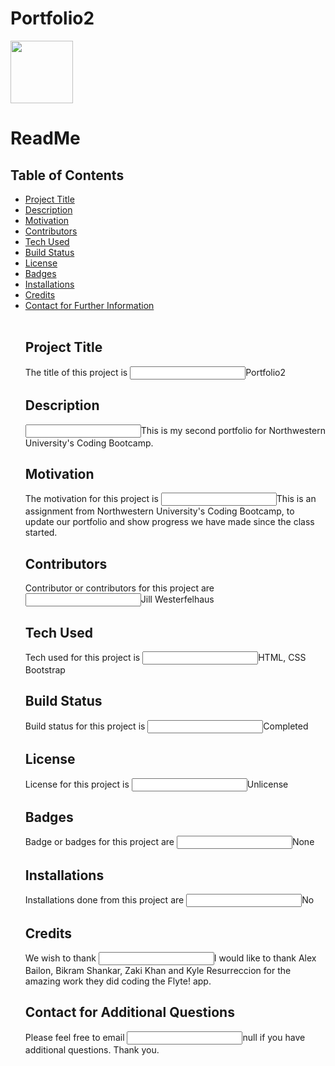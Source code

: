 
# Portfolio2
<img width = "100" height = "100" src="https://avatars1.githubusercontent.com/u/59777724?v=4">
<h2>


<h1>ReadMe</h1>
<h2>Table of Contents</h2>
<ul>
<li><a href="#title">Project Title</a></li>

<li><a href="#description">Description</a></li>

<li><a href="motivation">Motivation</a></li>

<li><a href="contributors">Contributors</a></li>

<li><a href="tech">Tech Used</a></li>

<li><a href="build">Build Status</a></li>

<li><a href="license">License</a></li>

<li><a href="badges">Badges</a></li>

<li><a href="installations">Installations</a></li>

<li><a href="credits">Credits</a></li>

<li><a href="contact">Contact for Further Information</a></li>
<br>

<h2 id="title">Project Title</h2>
<p>The title of this project is <input type="text" name="title" value="">Portfolio2</p>

<h2 id="description">Description</h2>
<p><input type="text" name= "description" value="">This is my second portfolio for Northwestern University's Coding Bootcamp.</p>

<h2 id="motivation">Motivation</h2>
<p>The motivation for this project is <input type="text" name="motivation" value="">This is an assignment from Northwestern University's Coding Bootcamp, to update our portfolio and show progress we have made since the class started.</p>

<h2 id="contributors">Contributors</h2>
Contributor or contributors for this project are <input type="text" name="contributors" value="">Jill Westerfelhaus</p>

<h2 id="tech">Tech Used</h2>
<p>Tech used for this project is <input type="text" name="tech" value="">HTML, CSS Bootstrap</p>

<h2 id="build">Build Status</h2>
<p>Build status for this project is <input type="text" name="build" value="">Completed</p>

<h2 id="license">License</h2>
<p>License for this project is <input type="text" name="license" value ="">Unlicense</p>

<h2 id="badges">Badges</h2>
Badge or badges for this project are <input type="text" name="badges" value="">None</p>

<h2 id="installations">Installations</h2>
Installations done from this project are <input type="text" name="installations" value="">No</p>

<h2 id="credits">Credits</h2>
<p>We wish to thank <input type="text" name="credits" value="">I would like to thank Alex Bailon, Bikram Shankar, Zaki Khan and Kyle Resurreccion for the amazing work they did coding the Flyte! app.</p>

<h2 id="contact">Contact for Additional Questions</h2>
<p>Please feel free to email <input type="text" name="email" value="">null if you have additional questions.  Thank you.</p>

